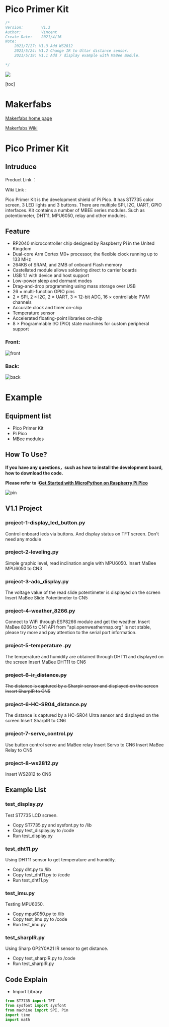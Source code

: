 # Pico Primer Kit

```c++
/*
Version:		V1.3
Author:			Vincent
Create Date:	2021/4/16
Note:
	2021/7/27: V1.3 Add WS2812
	2021/5/24: V1.2 Change IR to Ultar distance sensor.
	2021/5/19: V1.1 Add 7 display example with MaBee module.
	
*/
```


![](md_pic/main.jpg)




[toc]

# Makerfabs

[Makerfabs home page](https://www.makerfabs.com/)

[Makerfabs Wiki](https://makerfabs.com/wiki/index.php?title=Main_Page)



# Pico Primer Kit
## Intruduce

Product Link ：[]()

Wiki Link : []()

Pico Primer Kit is the development shield of Pi Pico. It has ST7735 color screen, 3 LED lights and 3 buttons. There are multiple SPI, I2C, UART, GPIO interfaces.
Kit contains a number of MBEE series modules. Such as potentiometer, DHT11, MPU6050, relay and other modules.



## Feature

- RP2040 microcontroller chip designed by Raspberry Pi in the United Kingdom
- Dual-core Arm Cortex M0+ processor, the flexible clock running up to 133 MHz
- 264KB of SRAM, and 2MB of onboard Flash memory
- Castellated module allows soldering direct to carrier boards
- USB 1.1 with device and host support
- Low-power sleep and dormant modes
- Drag-and-drop programming using mass storage over USB
- 26 × multi-function GPIO pins
- 2 × SPI, 2 × I2C, 2 × UART, 3 × 12-bit ADC, 16 × controllable PWM channels
- Accurate clock and timer on-chip
- Temperature sensor
- Accelerated floating-point libraries on-chip
- 8 × Programmable I/O (PIO) state machines for custom peripheral support



### Front:

![front](md_pic/front~1.jpg)

### Back:
![back](md_pic/back~1.jpg)



# Example
## Equipment list

- Pico Primer Kit
- Pi Pico
- MBee modules


## How To Use?
**If you have any questions，such as how to install the development board, how to download the code.**

**Please refer to :[Get Started with MicroPython on Raspberry Pi Pico](https://hackspace.raspberrypi.org/books/micropython-pico)**



![pin](md_pic/pico_pin.jpg)

## V1.1 Project

### project-1-display_led_button.py

Control onboard leds via buttons.
And display status on TFT screen.
Don't need any module

### project-2-leveling.py

Simple graphic level, read inclination angle with MPU6050.
Insert MaBee MPU6050 to CN3

### project-3-adc_display.py

The voltage value of the read slide potentimeter is displayed on the screen
Insert MaBee Slide Potentimeter to CN5

### project-4-weather_8266.py

Connect to WiFi through ESP8266 module and get the weather.
Insert MaBee 8266 to CN1
API from "api.openweathermap.org" is not stable, please try more and pay attention to the serial port information.

### project-5-temperature .py

The temperature and humidity are obtained through DHT11 and displayed on the screen
Insert MaBee DHT11 to CN6

### ~~project-6-ir_distance.py~~

~~The distance is captured by a Sharpir sensor and displayed on the screen~~
~~Insert SharpIR to CN5~~

### project-6-HC-SR04_distance.py

The distance is captured by a HC-SR04 Ultra sensor and displayed on the screen
Insert SharpIR to CN6

### project-7-servo_control.py

Use button control servo and MaBee relay
Insert Servo to CN6
Insert MaBee Relay to CN5

### project-8-ws2812.py
Insert WS2812 to CN6


## Example List

### test_display.py

Test ST7735 LCD screen.

- Copy ST7735.py and sysfont.py to /lib
- Copy test_display.py to /code
- Run test_display.py

### test_dht11.py

Using DHT11 sensor  to get temperature and humidity.
- Copy dht.py to /lib
- Copy test_dht11.py to /code
- Run test_dht11.py

### test_imu.py

Testing MPU6050.

- Copy mpu6050.py to /lib
- Copy test_imu.py to /code
- Run test_imu.py

### test_sharpIR.py

Using Sharp GP2Y0A21 IR sensor  to get distance.

- Copy test_sharpIR.py to /code
- Run test_sharpIR.py



## Code Explain
- Import Library

```python
from ST7735 import TFT
from sysfont import sysfont
from machine import SPI, Pin
import time
import math
```
